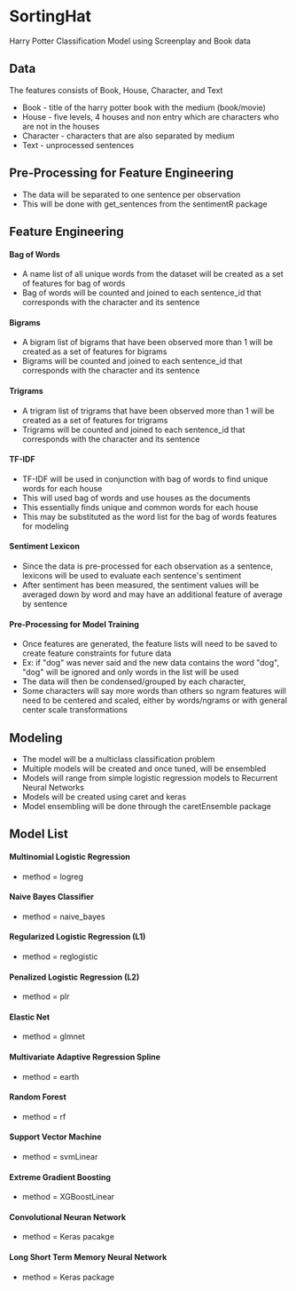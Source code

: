 # SortingHat 
Harry Potter Classification Model using Screenplay and Book data

## Data
The features consists of Book, House, Character, and Text
* Book - title of the harry potter book with the medium (book/movie)
*	House - five levels, 4 houses and non entry which are characters who are not in the houses
*	Character - characters that are also separated by medium
* Text - unprocessed sentences

## Pre-Processing for Feature Engineering
* The data will be separated to one sentence per observation 
*	This will be done with get_sentences from the sentimentR package

## Feature Engineering 

#### Bag of Words 
*	A name list of all unique words from the dataset will be created as a set of features for bag of words
*	Bag of words will be counted and joined to each  sentence_id that corresponds with the character and its sentence

#### Bigrams
*	A bigram list of bigrams that have been observed more than 1 will be created as a set of features for bigrams
*	Bigrams will be counted and joined to each sentence_id that corresponds with the character and its sentence 

#### Trigrams
*	A trigram list of trigrams that have been observed more than 1 will be created as a set of features for trigrams
*	Trigrams will be counted and joined to each sentence_id that corresponds with the character and its sentence 

#### TF-IDF 
*	TF-IDF will be used in conjunction with bag of words to find unique words for each house 
*	This will used bag of words and use houses as the documents 
*	This essentially finds unique and common words for each house 
*	This may be substituted as the word list for the bag of words features for modeling

#### Sentiment Lexicon
* Since the data is pre-processed for each observation as a sentence, lexicons will be used to evaluate each sentence's sentiment
* After sentiment has been measured, the sentiment values will be averaged down by word and may have an additional feature of average by sentence

#### Pre-Processing for Model Training 
*	Once features are generated, the feature lists will need to be saved to create feature constraints for future data
*	Ex: if "dog" was never said and the new data contains the word "dog", "dog" will be ignored and only words in the list will be used 
*	The data will then be condensed/grouped by each character,
* Some characters will say more words than others so ngram features will need to be centered and scaled, either by words/ngrams or with general center scale transformations 

## Modeling
*	The model will be a multiclass classification problem 
*	Multiple models will be created and once tuned, will be ensembled 
*	Models will range from simple logistic regression models to Recurrent Neural Networks
*	Models will be created using caret and keras
* Model ensembling will be done through the caretEnsemble package 

## Model List
#### Multinomial Logistic Regression
* method = logreg

#### Naive Bayes Classifier
* method = naive_bayes

#### Regularized Logistic Regression (L1)
* method = reglogistic

#### Penalized Logistic Regression (L2)
* method = plr

#### Elastic Net
* method = glmnet

#### Multivariate Adaptive Regression Spline
* method = earth

#### Random Forest
* method = rf

#### Support Vector Machine
* method = svmLinear

#### Extreme Gradient Boosting
* method = XGBoostLinear

#### Convolutional Neuran Network
* method = Keras pacakge 

#### Long Short Term Memory Neural Network
* method = Keras package
